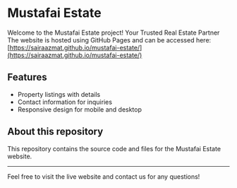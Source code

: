 # Mustafai Estate

Welcome to the Mustafai Estate project!
Your Trusted Real Estate Partner 
The website is hosted using GitHub Pages and can be accessed here:  
[https://sairaazmat.github.io/mustafai-estate/](https://sairaazmat.github.io/mustafai-estate/)

## Features
- Property listings with details
- Contact information for inquiries
- Responsive design for mobile and desktop

## About this repository
This repository contains the source code and files for the Mustafai Estate website.

---

Feel free to visit the live website and contact us for any questions!
